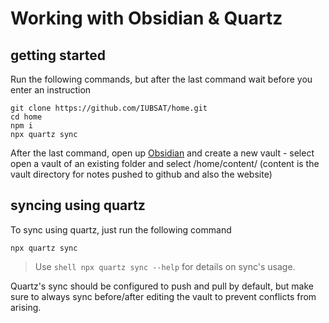 # Working with Obsidian & Quartz
## getting started
Run the following commands, but after the last command wait before you enter an instruction
```shell
git clone https://github.com/IUBSAT/home.git
cd home
npm i
npx quartz sync
```

After the last command, open up [Obsidian](https://obsidian.md) and create a new vault - select open a vault of an existing folder and select <some-dir>/home/content/ (content is the vault directory for notes pushed to github and also the website)

## syncing using quartz
To sync using quartz, just run the following command
```shell
npx quartz sync
```
>Use ```shell npx quartz sync --help``` for details on sync's usage.

Quartz's sync should be configured to push and pull by default, but make sure to always sync before/after editing the vault to prevent conflicts from arising.
